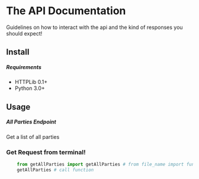The API Documentation
==================

Guidelines on how to interact with the api and the kind of responses you should expect!

Install
-------

##### Requirements

- HTTPLib 0.1+
- Python 3.0+


Usage
-----

##### All Parties Endpoint

Get a list of all parties

### Get Request from terminal!

``` python
    from getAllParties import getAllParties # from file_name import function_name
    getAllParties # call function
```


